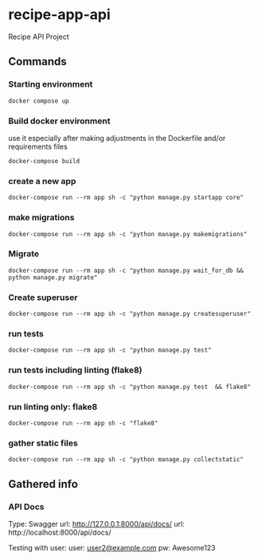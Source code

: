 # recipe-app-api
Recipe API Project

## Commands
### Starting environment
```
docker compose up
```

### Build docker environment
use it especially after making adjustments in the Dockerfile and/or requirements files
```
docker-compose build
```

### create a new app
```
docker-compose run --rm app sh -c "python manage.py startapp core"
```

### make migrations
```
docker-compose run --rm app sh -c "python manage.py makemigrations"
```

### Migrate
```
docker-compose run --rm app sh -c "python manage.py wait_for_db && python manage.py migrate"
```

### Create superuser
```
docker-compose run --rm app sh -c "python manage.py createsuperuser"
```


### run tests
```
docker-compose run --rm app sh -c "python manage.py test"
```
### run tests including linting (flake8)
```
docker-compose run --rm app sh -c "python manage.py test  && flake8"
```

### run linting only: flake8
```
docker-compose run --rm app sh -c "flake8"
```

### gather static files
```
docker-compose run --rm app sh -c "python manage.py collectstatic"
```


## Gathered info

### API Docs
Type: Swagger
url: http://127.0.0.1:8000/api/docs/
url: http://localhost:8000/api/docs/

Testing with user:
user: user2@example.com
pw: Awesome123